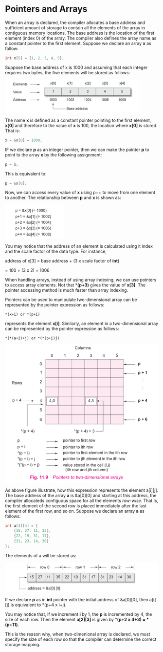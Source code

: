 # Pointers and Arrays

When an array is declared, the compiler allocates a base address and sufficient amount of storage to contain all the elements of the array in contiguous memory locations. The base address is the location of the first element (index 0) of the array. The compiler also defines the array name as a constant pointer to the first element. Suppose we declare an array **x** as follow:

```c
int x[5] = {1, 2, 3, 4, 5};
```

Suppose the base address of x is 1000 and assuming that each integer requires two bytes, the five elements will be stored as follows:

![pointers 14](asset/114-pointers.png)

The name **x** is defined as a constant pointer pointing to the first element, **x[0]** and therefore to the value of **x** is 100, the location where **x[0]** is stored. That is:

```c
x = &x[0] = 1000;
```

IF we declare **p** as an integer pointer, then we can make the pointer **p** to point to the array **x** by the following assignment:

```c
p = x;
```

This is equivalent to:

```c
p = &x[0];
```

Now, we can access every value of **x** using p++ to move from one element to another. The relationship between **p** and **x** is shown as:

![pointers 15](asset/115-pointers.png)

You may notice that the address of an element is calculated using it index and the scale factor of the data type. For instance,

address of x[3] = base address + (3 x scale factor of **int**)
                
= 100 + (3 x 2) = 1006

When handling arrays, instead of using array indexing, we can use pointers to access array elements. Not that ***(p+3)** gives the value of **x[3]**. The pointer accessing method is much faster than array indexing.

Pointers can be used to manipulate two-dimensional array can be represented by the pointer expression as follows:

```
*(x+i) or *(p+i)
```

represents the element **x[i]**. Similarly, an element in a two-dimensional array can be represented by the pointer expression as follows:

```
*(*(a+i)+j) or *(*(p+i)j)
```

![pointers 16](asset/116-pointers.png)

As above figure illustrate, how this expression represents the element a[i][j]. The base address of the array **a** is &a[0][0] and starting at this address, the compiler allocateds configuous space for all the elements *row-wise*. That is, the first element of the second row is placed immediately after the last element of the first row, and so on. Suppose we declare an array **a** as follows:

```c
int a[3][4] = {
    {15, 27, 11, 35},
    {22, 19, 31, 17},
    {31, 23, 14, 36}
};
```

The elements of a will be stored as:

![pointer 17](asset/117-pointers.png)

If we declare **p** as in **int** pointer with the initial address of &a[0][0], then a[i][j] is equivalent to *(p+4 x i+j).

You may notice that, if we increment **i** by 1, the **p** is incremented by 4, the size of each row. Then the element **a[2][3]** is given by ***(p+2 x 4+3) = *(p+11)**.

This is the reason why, when two-dimenional array is declared, we must specify the size of each row so that the compiler can determine the correct storage mapping.